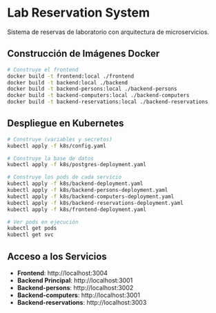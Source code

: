 # Lab Reservation System

Sistema de reservas de laboratorio con arquitectura de microservicios.

## Construcción de Imágenes Docker

```bash
# Construye el frontend
docker build -t frontend:local ./frontend
docker build -t backend:local ./backend
docker build -t backend-persons:local ./backend-persons
docker build -t backend-computers:local ./backend-computers
docker build -t backend-reservations:local ./backend-reservations
```

## Despliegue en Kubernetes

```bash
# Construye (variables y secretos)
kubectl apply -f k8s/config.yaml

# Construye la base de datos
kubectl apply -f k8s/postgres-deployment.yaml

# Construye los pods de cada servicio
kubectl apply -f k8s/backend-deployment.yaml
kubectl apply -f k8s/backend-persons-deployment.yaml
kubectl apply -f k8s/backend-computers-deployment.yaml
kubectl apply -f k8s/backend-reservations-deployment.yaml
kubectl apply -f k8s/frontend-deployment.yaml

# Ver pods en ejecución
kubectl get pods
kubectl get svc
```

## Acceso a los Servicios

- **Frontend**: http://localhost:3004
- **Backend Principal**: http://localhost:3001
- **Backend-persons**: http://localhost:3002
- **Backend-computers**: http://localhost:3001
- **Backend-reservations**: http://localhost:3003
